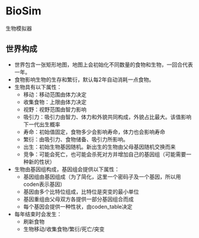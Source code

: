 # BioSim

生物模拟器

## 世界构成

- 世界包含一张矩形地图，地图上会初始化不同数量的食物和生物，一回合代表一年。
- 食物影响生物的生存和繁衍，默认每2年自动消耗一点食物。
- 生物具有以下属性：
  - 移动：移动范围由体力决定
  - 收集食物：上限由体力决定
  - 视野：视野范围由智力影响
  - 吸引力：吸引力由智力、体力和外貌共同构成，外貌占比最大。该值影响下一代出生概率
  - 寿命：初始值固定，食物多少会影响寿命，体力也会影响寿命
  - 繁衍：由吸引力、食物储备、吸引力所影响。
  - 出生：初始生物基因随机。新出生的生物由父母基因随机交换而来
  - 竞争：可能会死亡，也可能会杀死对方并增加自己的基因组（可能需要一种新的性状）
- 生物由基因组构成，基因组会提供以下属性：
  - 基因组由基因组成（为了简化，这里一个密码子及一个基因，所以用coden表示基因）
  - 基因由多个比特位组成，比特位是突变的最小单位
  - 基因重组由父母双方各提供一部分基因组合而成
  - 每个基因会提供一种性状，由coden_table决定
- 每年结束时会发生：
  - 刷新食物
  - 生物移动/收集食物/繁衍/死亡/突变
